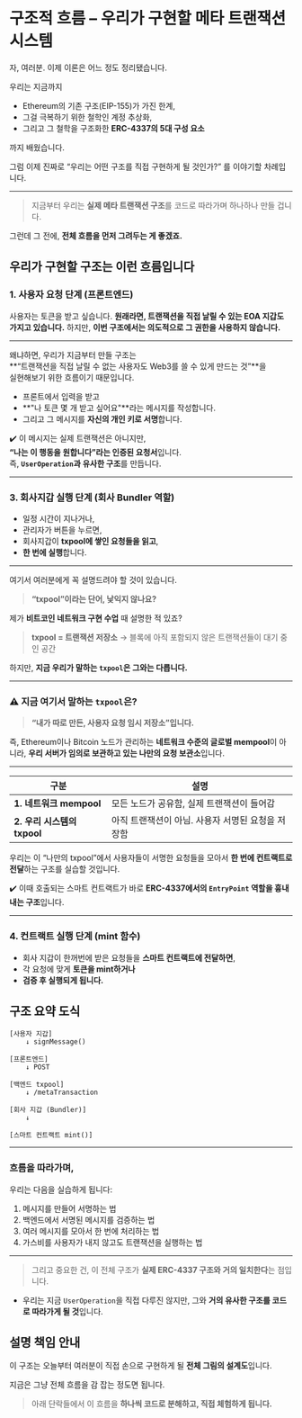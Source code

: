 # 구조적 흐름 – 우리가 구현할 메타 트랜잭션 시스템

자, 여러분.
이제 이론은 어느 정도 정리됐습니다.

우리는 지금까지

- Ethereum의 기존 구조(EIP-155)가 가진 한계,
- 그걸 극복하기 위한 철학인 계정 추상화,
- 그리고 그 철학을 구조화한 **ERC-4337의 5대 구성 요소**

까지 배웠습니다.

그럼 이제 진짜로
“우리는 어떤 구조를 직접 구현하게 될 것인가?”
를 이야기할 차례입니다.

---

> 지금부터 우리는
> **실제 메타 트랜잭션 구조**를 코드로 따라가며 하나하나 만들 겁니다.

그런데 그 전에,
**전체 흐름을 먼저 그려두는 게 좋겠죠.**

## 우리가 구현할 구조는 이런 흐름입니다

### 1. 사용자 요청 단계 (프론트엔드)

사용자는 토큰을 받고 싶습니다.
**원래라면, 트랜잭션을 직접 날릴 수 있는 EOA 지갑도 가지고 있습니다.**
하지만, **이번 구조에서는 의도적으로 그 권한을 사용하지 않습니다.**

---

왜냐하면, 우리가 지금부터 만들 구조는  
**“트랜잭션을 직접 날릴 수 없는 사용자도 Web3를 쓸 수 있게 만드는 것”**을  
실현해보기 위한 흐름이기 때문입니다.

- 프론트에서 입력을 받고
- **"나 토큰 몇 개 받고 싶어요"**라는 메시지를 작성합니다.
- 그리고 그 메시지를 **자신의 개인 키로 서명**합니다.

✔️ 이 메시지는 실제 트랜잭션은 아니지만,  
**“나는 이 행동을 원합니다”라는 인증된 요청서**입니다.  
즉, **`UserOperation`과 유사한 구조**를 만듭니다.

---

### 3. 회사지갑 실행 단계 (회사 Bundler 역할)

- 일정 시간이 지나거나,
- 관리자가 버튼을 누르면,
- 회사지갑이 **txpool에 쌓인 요청들을 읽고**,
- **한 번에 실행**합니다.

---

여기서 여러분에게 꼭 설명드려야 할 것이 있습니다.

> **“txpool”이라는 단어, 낯익지 않나요?**

제가 **비트코인 네트워크 구현 수업** 때 설명한 적 있죠?

> **txpool = 트랜잭션 저장소**
> → 블록에 아직 포함되지 않은 트랜잭션들이 대기 중인 공간

하지만,
**지금 우리가 말하는 `txpool`은 그와는 다릅니다.**

---

### ⚠️ 지금 여기서 말하는 `txpool`은?

> **“내가 따로 만든, 사용자 요청 임시 저장소”입니다.**

즉, Ethereum이나 Bitcoin 노드가 관리하는
**네트워크 수준의 글로벌 mempool**이 아니라,
**우리 서버가 임의로 보관하고 있는 나만의 요청 보관소**입니다.

---

| 구분                        | 설명                                              |
| --------------------------- | ------------------------------------------------- |
| **1. 네트워크 mempool**     | 모든 노드가 공유함, 실제 트랜잭션이 들어감        |
| **2. 우리 시스템의 txpool** | 아직 트랜잭션이 아님. 사용자 서명된 요청을 저장함 |

우리는 이 “나만의 txpool”에서
사용자들이 서명한 요청들을 모아서
**한 번에 컨트랙트로 전달**하는 구조를 실습할 것입니다.

✔️ 이때 호출되는 스마트 컨트랙트가
바로 **ERC-4337에서의 `EntryPoint` 역할을 흉내내는 구조**입니다.

---

### 4. 컨트랙트 실행 단계 (mint 함수)

- 회사 지갑이 한꺼번에 받은 요청들을
  **스마트 컨트랙트에 전달하면**,
- 각 요청에 맞게 **토큰을 mint하거나**
- **검증 후 실행되게 됩니다.**

## 구조 요약 도식

```plaintext
[사용자 지갑]
    ↓ signMessage()

[프론트엔드]
    ↓ POST

[백엔드 txpool]
    ↓ /metaTransaction

[회사 지갑 (Bundler)]
    ↓

[스마트 컨트랙트 mint()]
```

---

### 흐름을 따라가며,

우리는 다음을 실습하게 됩니다:

1. 메시지를 만들어 서명하는 법
2. 백엔드에서 서명된 메시지를 검증하는 법
3. 여러 메시지를 모아서 한 번에 처리하는 법
4. 가스비를 사용자가 내지 않고도 트랜잭션을 실행하는 법

---

> 그리고 중요한 건,
> 이 전체 구조가 **실제 ERC-4337 구조와 거의 일치한다**는 점입니다.

- 우리는 지금
  `UserOperation`을 직접 다루진 않지만,
  그와 **거의 유사한 구조를 코드로 따라가게 될 것**입니다.

## 설명 책임 안내

이 구조는 오늘부터 여러분이
직접 손으로 구현하게 될 **전체 그림의 설계도**입니다.

지금은 그냥 전체 흐름을 감 잡는 정도면 됩니다.

> 아래 단락들에서 이 흐름을
> **하나씩 코드로 분해하고, 직접 체험하게 됩니다.**
